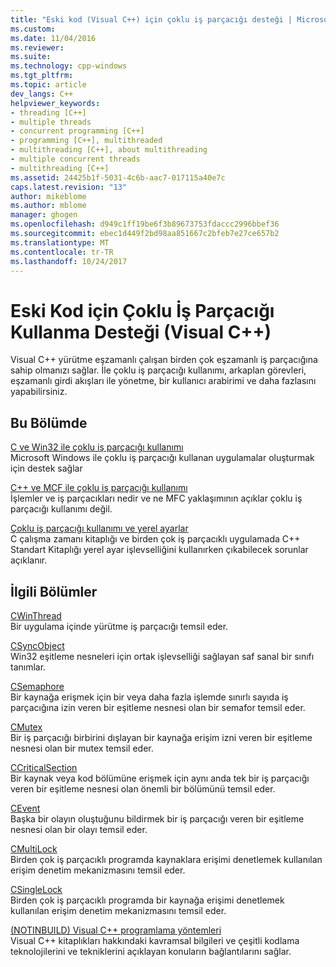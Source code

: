 ```yaml
---
title: "Eski kod (Visual C++) için çoklu iş parçacığı desteği | Microsoft Docs"
ms.custom: 
ms.date: 11/04/2016
ms.reviewer: 
ms.suite: 
ms.technology: cpp-windows
ms.tgt_pltfrm: 
ms.topic: article
dev_langs: C++
helpviewer_keywords:
- threading [C++]
- multiple threads
- concurrent programming [C++]
- programming [C++], multithreaded
- multithreading [C++], about multithreading
- multiple concurrent threads
- multithreading [C++]
ms.assetid: 24425b1f-5031-4c6b-aac7-017115a40e7c
caps.latest.revision: "13"
author: mikeblome
ms.author: mblome
manager: ghogen
ms.openlocfilehash: d949c1ff19be6f3b89673753fdaccc2996bbef36
ms.sourcegitcommit: ebec1d449f2bd98aa851667c2bfeb7e27ce657b2
ms.translationtype: MT
ms.contentlocale: tr-TR
ms.lasthandoff: 10/24/2017
---
```

# <a name="multithreading-support-for-older-code-visual-c"></a>Eski Kod için Çoklu İş Parçacığı Kullanma Desteği (Visual C++)
Visual C++ yürütme eşzamanlı çalışan birden çok eşzamanlı iş parçacığına sahip olmanızı sağlar. İle çoklu iş parçacığı kullanımı, arkaplan görevleri, eşzamanlı girdi akışları ile yönetme, bir kullanıcı arabirimi ve daha fazlasını yapabilirsiniz.  
  
## <a name="in-this-section"></a>Bu Bölümde  
 [C ve Win32 ile çoklu iş parçacığı kullanımı](../parallel/multithreading-with-c-and-win32.md)  
 Microsoft Windows ile çoklu iş parçacığı kullanan uygulamalar oluşturmak için destek sağlar  
  
 [C++ ve MCF ile çoklu iş parçacığı kullanımı](../parallel/multithreading-with-cpp-and-mfc.md)  
 İşlemler ve iş parçacıkları nedir ve ne MFC yaklaşımının açıklar çoklu iş parçacığı kullanımı değil.  
  
 [Çoklu iş parçacığı kullanımı ve yerel ayarlar](../parallel/multithreading-and-locales.md)  
 C çalışma zamanı kitaplığı ve birden çok iş parçacıklı uygulamada C++ Standart Kitaplığı yerel ayar işlevselliğini kullanırken çıkabilecek sorunlar açıklanır.  
  
## <a name="related-sections"></a>İlgili Bölümler  
 [CWinThread](../mfc/reference/cwinthread-class.md)  
 Bir uygulama içinde yürütme iş parçacığı temsil eder.  
  
 [CSyncObject](../mfc/reference/csyncobject-class.md)  
 Win32 eşitleme nesneleri için ortak işlevselliği sağlayan saf sanal bir sınıfı tanımlar.  
  
 [CSemaphore](../mfc/reference/csemaphore-class.md)  
 Bir kaynağa erişmek için bir veya daha fazla işlemde sınırlı sayıda iş parçacığına izin veren bir eşitleme nesnesi olan bir semafor temsil eder.  
  
 [CMutex](../mfc/reference/cmutex-class.md)  
 Bir iş parçacığı birbirini dışlayan bir kaynağa erişim izni veren bir eşitleme nesnesi olan bir mutex temsil eder.  
  
 [CCriticalSection](../mfc/reference/ccriticalsection-class.md)  
 Bir kaynak veya kod bölümüne erişmek için aynı anda tek bir iş parçacığı veren bir eşitleme nesnesi olan önemli bir bölümünü temsil eder.  
  
 [CEvent](../mfc/reference/cevent-class.md)  
 Başka bir olayın oluştuğunu bildirmek bir iş parçacığı veren bir eşitleme nesnesi olan bir olayı temsil eder.  
  
 [CMultiLock](../mfc/reference/cmultilock-class.md)  
 Birden çok iş parçacıklı programda kaynaklara erişimi denetlemek kullanılan erişim denetim mekanizmasını temsil eder.  
  
 [CSingleLock](../mfc/reference/csinglelock-class.md)  
 Birden çok iş parçacıklı programda bir kaynağa erişimi denetlemek kullanılan erişim denetim mekanizmasını temsil eder.  
  
 [(NOTINBUILD) Visual C++ programlama yöntemleri](http://msdn.microsoft.com/en-us/0822f806-fa81-4b65-bf0f-1e2921f30c95)  
 Visual C++ kitaplıkları hakkındaki kavramsal bilgileri ve çeşitli kodlama teknolojilerini ve tekniklerini açıklayan konuların bağlantılarını sağlar.